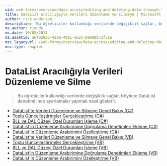 ```yaml
---
uid: web-forms/overview/data-access/editing-and-deleting-data-through-the-datalist/index
title: DataList aracılığıyla verileri düzenleme ve silmeye | Microsoft Docs
author: rick-anderson
description: 'Bu öğreticiler kullandığı verilerde değişiklik sağlar, böylece DataList denetimi ince ayarlamalar yapmak nasıl gösterir.'
ms.author: riande
ms.date: 10/05/2011
ms.assetid: a6f02826-428a-49b1-ab2c-8e080b72f51e
msc.legacyurl: /web-forms/overview/data-access/editing-and-deleting-data-through-the-datalist
msc.type: chapter
---
```

<a name="editing-and-deleting-data-through-the-datalist"></a>DataList Aracılığıyla Verileri Düzenleme ve Silme
====================
> Bu öğreticiler kullandığı verilerde değişiklik sağlar, böylece DataList denetimi ince ayarlamalar yapmak nasıl gösterir.


- [DataList’te Verileri Düzenleme ve Silmeye Genel Bakış (C#)](an-overview-of-editing-and-deleting-data-in-the-datalist-cs.md)
- [Toplu Güncelleştirmeler Gerçekleştirme (C#)](performing-batch-updates-cs.md)
- [BLL ve DAL Düzeyi Özel Durumları İşleme (C#)](handling-bll-and-dal-level-exceptions-cs.md)
- [DataList’in Düzenleme Arabirimine Doğrulama Denetimleri Ekleme (C#)](adding-validation-controls-to-the-datalist-s-editing-interface-cs.md)
- [DataList'in Düzenleme Arabirimini Özelleştirme (C#)](customizing-the-datalist-s-editing-interface-cs.md)
- [DataList’te Verileri Düzenleme ve Silmeye Genel Bakış (VB)](an-overview-of-editing-and-deleting-data-in-the-datalist-vb.md)
- [Toplu Güncelleştirmeler Gerçekleştirme (VB)](performing-batch-updates-vb.md)
- [BLL ve DAL Düzeyi Özel Durumları İşleme (VB)](handling-bll-and-dal-level-exceptions-vb.md)
- [DataList’in Düzenleme Arabirimine Doğrulama Denetimleri Ekleme (VB)](adding-validation-controls-to-the-datalist-s-editing-interface-vb.md)
- [DataList'in Düzenleme Arabirimini Özelleştirme (VB)](customizing-the-datalist-s-editing-interface-vb.md)
